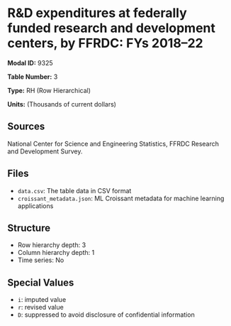 # R&D expenditures at federally funded research and development centers, by FFRDC: FYs 2018–22

**Modal ID:** 9325

**Table Number:** 3

**Type:** RH (Row Hierarchical)

**Units:** (Thousands of current dollars)

## Sources

National Center for Science and Engineering Statistics, FFRDC Research and Development Survey.

## Files

- `data.csv`: The table data in CSV format
- `croissant_metadata.json`: ML Croissant metadata for machine learning applications

## Structure

- Row hierarchy depth: 3
- Column hierarchy depth: 1
- Time series: No

## Special Values

- `i`: imputed value
- `r`: revised value
- `D`: suppressed to avoid disclosure of confidential information
